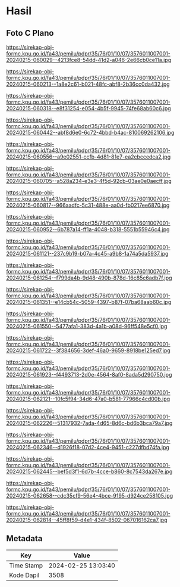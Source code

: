# Hasil

## Foto C Plano

https://sirekap-obj-formc.kpu.go.id/fa43/pemilu/pdpr/35/76/01/10/07/3576011007001-20240215-060029--4213fce8-54dd-41d2-a046-2e66cb0ce11a.jpg

https://sirekap-obj-formc.kpu.go.id/fa43/pemilu/pdpr/35/76/01/10/07/3576011007001-20240215-060213--1a8e2c61-b021-48fc-abf8-2b36cc0da432.jpg

https://sirekap-obj-formc.kpu.go.id/fa43/pemilu/pdpr/35/76/01/10/07/3576011007001-20240215-060318--e8f31254-e054-4b5f-9945-74fe68ab60c6.jpg

https://sirekap-obj-formc.kpu.go.id/fa43/pemilu/pdpr/35/76/01/10/07/3576011007001-20240215-060442--abf8d6e0-6c72-4bbd-b4ac-810069262106.jpg

https://sirekap-obj-formc.kpu.go.id/fa43/pemilu/pdpr/35/76/01/10/07/3576011007001-20240215-060556--a9e02551-ccfb-4d81-81e7-ea2cbccedca2.jpg

https://sirekap-obj-formc.kpu.go.id/fa43/pemilu/pdpr/35/76/01/10/07/3576011007001-20240215-060705--a528a234-e3e3-4f5d-92cb-03ae0e0aecff.jpg

https://sirekap-obj-formc.kpu.go.id/fa43/pemilu/pdpr/35/76/01/10/07/3576011007001-20240215-060817--966aadfc-5c31-488e-aa0d-fb0217ee6870.jpg

https://sirekap-obj-formc.kpu.go.id/fa43/pemilu/pdpr/35/76/01/10/07/3576011007001-20240215-060952--6b787a14-ff1a-4048-b318-5551b55946c4.jpg

https://sirekap-obj-formc.kpu.go.id/fa43/pemilu/pdpr/35/76/01/10/07/3576011007001-20240215-061121--237c9b19-b07a-4c45-a9b8-1a74a5da5937.jpg

https://sirekap-obj-formc.kpu.go.id/fa43/pemilu/pdpr/35/76/01/10/07/3576011007001-20240215-061254--f799da4b-9d48-490b-878d-16c85c6adb7f.jpg

https://sirekap-obj-formc.kpu.go.id/fa43/pemilu/pdpr/35/76/01/10/07/3576011007001-20240215-061351--e14cb54c-5059-4397-b87f-07ba68aab60c.jpg

https://sirekap-obj-formc.kpu.go.id/fa43/pemilu/pdpr/35/76/01/10/07/3576011007001-20240215-061550--5477afa1-383d-4a1b-a08d-96ff548e5cf0.jpg

https://sirekap-obj-formc.kpu.go.id/fa43/pemilu/pdpr/35/76/01/10/07/3576011007001-20240215-061722--3f384656-3def-46a0-9659-8918be125ed7.jpg

https://sirekap-obj-formc.kpu.go.id/fa43/pemilu/pdpr/35/76/01/10/07/3576011007001-20240215-061923--f4493713-2d0e-4564-8af0-8ada5d290750.jpg

https://sirekap-obj-formc.kpu.go.id/fa43/pemilu/pdpr/35/76/01/10/07/3576011007001-20240215-062121--10fc5f94-34d6-47a0-b581-77966c4cd00b.jpg

https://sirekap-obj-formc.kpu.go.id/fa43/pemilu/pdpr/35/76/01/10/07/3576011007001-20240215-062226--51317932-7ada-4d65-8d6c-bd6b3bca79a7.jpg

https://sirekap-obj-formc.kpu.go.id/fa43/pemilu/pdpr/35/76/01/10/07/3576011007001-20240215-062346--d1926f18-07d2-4ce4-9451-c227dfbd74fa.jpg

https://sirekap-obj-formc.kpu.go.id/fa43/pemilu/pdpr/35/76/01/10/07/3576011007001-20240215-062445--bef5d3f1-6d7b-4cce-b860-8c7543da267e.jpg

https://sirekap-obj-formc.kpu.go.id/fa43/pemilu/pdpr/35/76/01/10/07/3576011007001-20240215-062658--cdc35cf9-56e4-4bce-9195-d924ce258105.jpg

https://sirekap-obj-formc.kpu.go.id/fa43/pemilu/pdpr/35/76/01/10/07/3576011007001-20240215-062814--45ff8f59-d4e1-434f-8502-067016162ca7.jpg


## Metadata

| Key        | Value               |
| ---------- | ------------------- |
| Time Stamp | 2024-02-25 13:03:40 |
| Kode Dapil | 3508                |



